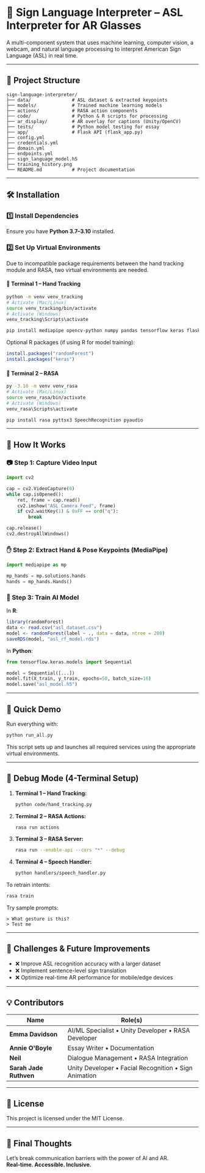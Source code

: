 
# 🧠 Sign Language Interpreter – ASL Interpreter for AR Glasses

A multi-component system that uses machine learning, computer vision, a webcam, and natural language processing to interpret American Sign Language (ASL) in real time.

---

## 📁 Project Structure

```
sign-language-interpreter/
├── data/               # ASL dataset & extracted keypoints
├── models/             # Trained machine learning models
├── actions/            # RASA action components
├── code/               # Python & R scripts for processing
├── ar_display/         # AR overlay for captions (Unity/OpenCV)
├── tests/              # Python model testing for essay
├── app/                # Flask API (flask_app.py)
├── config.yml
├── credentials.yml
├── domain.yml
├── endpoints.yml
├── sign_language_model.h5
├── training_history.png
└── README.md           # Project documentation
```

---

## 🛠️ Installation

### 1️⃣ Install Dependencies

Ensure you have **Python 3.7–3.10** installed.

### 2️⃣ Set Up Virtual Environments

Due to incompatible package requirements between the hand tracking module and RASA, two virtual environments are needed.

#### 🔹 Terminal 1 – Hand Tracking

```bash
python -m venv venv_tracking
# Activate (Mac/Linux)
source venv_tracking/bin/activate
# Activate (Windows)
venv_tracking\Scripts\activate

pip install mediapipe opencv-python numpy pandas tensorflow keras flask flask-cors deepface tf-keras
```

Optional R packages (if using R for model training):

```r
install.packages("randomForest")
install.packages("keras")
```

#### 🔹 Terminal 2 – RASA

```bash
py -3.10 -m venv venv_rasa
# Activate (Mac/Linux)
source venv_rasa/bin/activate
# Activate (Windows)
venv_rasa\Scripts\activate

pip install rasa pyttsx3 SpeechRecognition pyaudio
```

---

## 🎥 How It Works

### 📷 Step 1: Capture Video Input

```python
import cv2

cap = cv2.VideoCapture(0)
while cap.isOpened():
    ret, frame = cap.read()
    cv2.imshow("ASL Camera Feed", frame)
    if cv2.waitKey(1) & 0xFF == ord("q"):
        break

cap.release()
cv2.destroyAllWindows()
```

### ✋ Step 2: Extract Hand & Pose Keypoints (MediaPipe)

```python
import mediapipe as mp

mp_hands = mp.solutions.hands
hands = mp_hands.Hands()
```

### 🧠 Step 3: Train AI Model

In **R**:

```r
library(randomForest)
data <- read.csv("asl_dataset.csv")
model <- randomForest(label ~ ., data = data, ntree = 200)
saveRDS(model, "asl_rf_model.rds")
```

In **Python**:

```python
from tensorflow.keras.models import Sequential

model = Sequential([...])
model.fit(X_train, y_train, epochs=50, batch_size=16)
model.save("asl_model.h5")
```

---

## 🔄 Quick Demo

Run everything with:

```bash
python run_all.py
```

This script sets up and launches all required services using the appropriate virtual environments.

---

## 🐞 Debug Mode (4-Terminal Setup)

1. **Terminal 1 – Hand Tracking:**

   ```bash
   python code/hand_tracking.py
   ```

2. **Terminal 2 – RASA Actions:**

   ```bash
   rasa run actions
   ```

3. **Terminal 3 – RASA Server:**

   ```bash
   rasa run --enable-api --cors "*" --debug
   ```

4. **Terminal 4 – Speech Handler:**

   ```bash
   python handlers/speech_handler.py
   ```

To retrain intents:

```bash
rasa train
```

Try sample prompts:

```
> What gesture is this?
> Test me
```

---

## 📌 Challenges & Future Improvements

- ❌ Improve ASL recognition accuracy with a larger dataset  
- ❌ Implement sentence-level sign translation  
- ❌ Optimize real-time AR performance for mobile/edge devices  

---

## 💡 Contributors

| Name                  | Role(s)                                                          |
|-----------------------|------------------------------------------------------------------|
| **Emma Davidson**     | AI/ML Specialist • Unity Developer • RASA Developer             |
| **Annie O'Boyle**     | Essay Writer • Documentation                                     |
| **Neil**              | Dialogue Management • RASA Integration                           |
| **Sarah Jade Ruthven**| Unity Developer • Facial Recognition • Sign Animation            |

---

## 📜 License

This project is licensed under the MIT License.

---

## 🌟 Final Thoughts

Let’s break communication barriers with the power of AI and AR.  
**Real-time. Accessible. Inclusive.**

